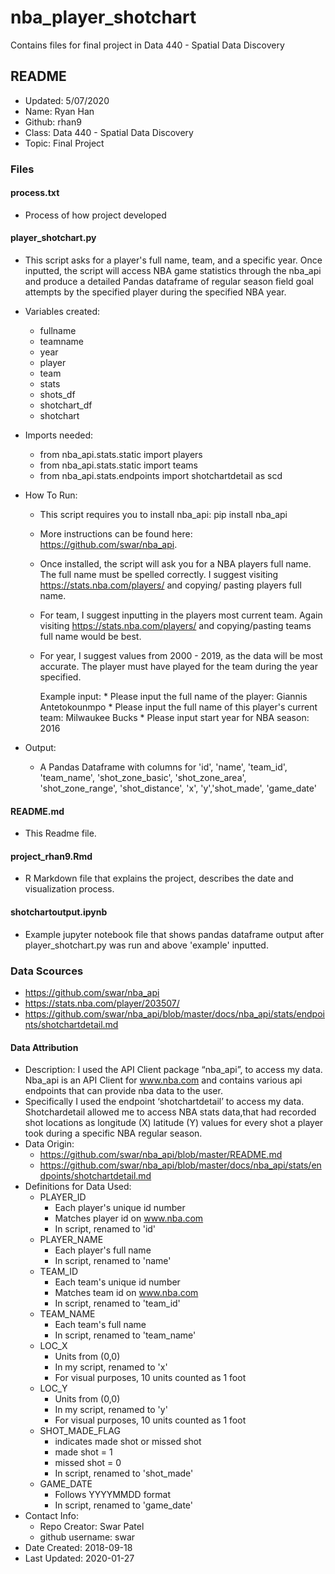 # nba_player_shotchart
Contains files for final project in Data 440 - Spatial Data Discovery 

## README
* Updated: 5/07/2020
* Name: Ryan Han
* Github: rhan9
* Class: Data 440 - Spatial Data Discovery
* Topic: Final Project

### Files

#### process.txt
* Process of how project developed

#### player_shotchart.py
* This script asks for a player's full name, team, and a specific year. Once inputted, the script will access NBA game statistics through the nba_api and produce a detailed Pandas dataframe of regular season field goal attempts by the specified player during the specified NBA year.

* Variables created:
    * fullname
    * teamname
    * year
    * player
    * team
    * stats
    * shots_df
    * shotchart_df
    * shotchart

* Imports needed:
    * from nba_api.stats.static import players
    * from nba_api.stats.static import teams
    * from nba_api.stats.endpoints import shotchartdetail as scd

* How To Run:
    * This script requires you to install nba_api:
                pip install nba_api
    * More instructions can be found here: https://github.com/swar/nba_api.
    * Once installed, the script will ask you for a NBA players full name. The full name must be spelled correctly. I suggest visiting https://stats.nba.com/players/ and copying/ pasting players full name.
    * For team, I suggest inputting in the players most current team. Again visiting https://stats.nba.com/players/ and copying/pasting teams full name would be best.
    * For year, I suggest values from 2000 - 2019, as the data will be most accurate. The player must have played for the team during the year specified.

        Example input:
            * Please input the full name of the player: Giannis Antetokounmpo
            * Please input the full name of this player's current team: Milwaukee Bucks
            * Please input start year for NBA season: 2016
* Output:
    * A Pandas Dataframe with columns for 'id', 'name', 'team_id', 'team_name', 'shot_zone_basic', 'shot_zone_area', 'shot_zone_range', 'shot_distance', 'x', 'y','shot_made', 'game_date'

#### README.md
* This Readme file.
#### project_rhan9.Rmd
* R Markdown file that explains the project, describes the date and visualization process. 
#### shotchartoutput.ipynb
* Example jupyter notebook file that shows pandas dataframe output after player_shotchart.py was run and above 'example' inputted.


### Data Scources
* https://github.com/swar/nba_api
* https://stats.nba.com/player/203507/
* https://github.com/swar/nba_api/blob/master/docs/nba_api/stats/endpoints/shotchartdetail.md

#### Data Attribution
* Description: I used the API Client package “nba_api”, to access my data. Nba_api is an API Client for www.nba.com and contains various api endpoints that can provide nba data to the user.
* Specifically I used the endpoint ‘shotchartdetail’ to access my data. Shotchardetail allowed me to access NBA stats data,that had recorded shot locations as longitude (X) latitude (Y) values for every shot a player took during a specific NBA regular season.
* Data Origin:
    * https://github.com/swar/nba_api/blob/master/README.md
    * https://github.com/swar/nba_api/blob/master/docs/nba_api/stats/endpoints/shotchartdetail.md
* Definitions for Data Used:
    * PLAYER_ID
        * Each player's unique id number
        * Matches player id on www.nba.com
        * In script, renamed to 'id'
    * PLAYER_NAME
        * Each player's full name
        * In script, renamed to 'name'
    * TEAM_ID
        * Each team's unique id number
        * Matches team id on www.nba.com
        * In script, renamed to 'team_id'
    * TEAM_NAME
        * Each team's full name
        * In script, renamed to 'team_name'
    * LOC_X
        * Units from (0,0)
        * In my script, renamed to 'x'
        * For visual purposes, 10 units counted as 1 foot
    * LOC_Y
        * Units from (0,0)
        * In my script, renamed to 'y'
        * For visual purposes, 10 units counted as 1 foot
    * SHOT_MADE_FLAG
        * indicates made shot or missed shot
        * made shot = 1
        * missed shot = 0
        * In script, renamed to 'shot_made'
    * GAME_DATE
        * Follows YYYYMMDD format
        * In script, renamed to 'game_date'
* Contact Info:
    * Repo Creator: Swar Patel
    * github username: swar
* Date Created: 2018-09-18
* Last Updated: 2020-01-27
